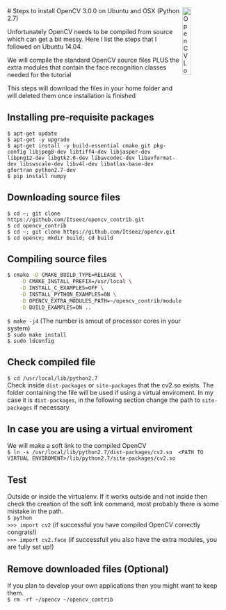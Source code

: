 <img margin-top="50px" align="right" width="20%" src="http://www.apulus.com/wp-content/uploads/2014/11/OpenCV-Logo.png" alt="OpenCV Logo">
# Steps to install OpenCV 3.0.0 on Ubuntu and OSX (Python 2.7)

<p>Unfortunately OpenCV needs to be compiled from source which can get a bit messy. Here I list the steps that I followed
on Ubuntu 14.04.</p>
<p>We will compile the standard OpenCV source files PLUS the extra modules that contain the face recognition classes
needed for the tutorial</p>
<p>This steps will download the files in your home folder and will deleted them once installation is finished</p>

## Installing pre-requisite packages
`$ apt-get update`<br>
`$ apt-get -y upgrade`<br>
`$ apt-get install -y build-essential cmake git pkg-config libjpeg8-dev libtiff4-dev libjasper-dev libpng12-dev libgtk2.0-dev
libavcodec-dev libavformat-dev libswscale-dev libv4l-dev libatlas-base-dev gfortran python2.7-dev`<br>
`$ pip install numpy`

## Downloading source files
`$ cd ~; git clone https://github.com/Itseez/opencv_contrib.git`<br>
`$ cd opencv_contrib`<br>
`$ cd ~; git clone https://github.com/Itseez/opencv.git`<br>
`$ cd opencv; mkdir build; cd build`<br>

## Compiling source files
```bash
$ cmake -D CMAKE_BUILD_TYPE=RELEASE \
	-D CMAKE_INSTALL_PREFIX=/usr/local \
	-D INSTALL_C_EXAMPLES=OFF \
	-D INSTALL_PYTHON_EXAMPLES=ON \
	-D OPENCV_EXTRA_MODULES_PATH=~/opencv_contrib/modules \
	-D BUILD_EXAMPLES=ON ..
```
`$ make -j4` (The number is amout of processor cores in your system)<br>
`$ sudo make install`<br>
`$ sudo ldconfig`

## Check compiled file
`$ cd /usr/local/lib/python2.7`<br>
Check inside `dist-packages` or `site-packages` that the cv2.so exists. The folder containing the file will be 
used if using a virtual enviroment. In my case it is `dist-packages`, in the following section change the path
to `site-packages` if necessary.

## In case you are using a virtual enviroment
We will make a soft link to the compiled OpenCV<br>
`$ ln -s /usr/local/lib/python2.7/dist-packages/cv2.so 
<PATH TO VIRTUAL ENVIROMENT>/lib/python2.7/site-packages/cv2.so`

## Test
Outside or inside the virtualenv. If it works outside and not inside then check the creation of the soft link command,
most probably there is some mistake in the path.<br>
`$ python`<br>
`>>> import cv2` (if successful you have compiled OpenCV correctly congrats!)<br>
`>>> import cv2.face` (if successfull you also have the extra modules, you are fully set up!)

## Remove downloaded files (Optional)
If you plan to develop your own applications then you might want to keep them.<br>
`$ rm -rf ~/opencv ~/opencv_contrib`
